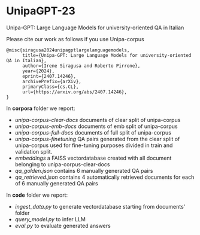 # UnipaGPT-23

Unipa-GPT: Large Language Models for university-oriented QA in Italian

Please cite our work as follows if you use Unipa-corpus

```
@misc{siragusa2024unipagptlargelanguagemodels,
      title={Unipa-GPT: Large Language Models for university-oriented QA in Italian}, 
      author={Irene Siragusa and Roberto Pirrone},
      year={2024},
      eprint={2407.14246},
      archivePrefix={arXiv},
      primaryClass={cs.CL},
      url={https://arxiv.org/abs/2407.14246}, 
}
```

In **corpora** folder we report:
  * _unipa-corpus-clear-docs_ documents of clear split of unipa-corpus
  * _unipa-corpus-emb-docs_ documents of emb split of unipa-corpus
  * _unipa-corpus-full-docs_ documents of full split of unipa-corpus
  * _unipa-corpus-finetuning_ QA pairs generated from the clear split of unipa-corpus used for fine-tuning purposes divided in train and validation split. 
  * _embeddings_ a FAISS vectordatabase created with all document belonging to unipa-corpus-clear-docs
  * _qa_golden.json_ contains 6 manually generated QA pairs
  * _qa_retrieved.json_ contains 4 automatically retrieved documents for each of 6 manually generated QA pairs


In **code** folder we report:
  *  _ingest_data.py_ to generate vectordatabase starting from documents' folder
  *  _query_model.py_ to infer LLM
  *  _eval.py_ to evaluate generated answers
